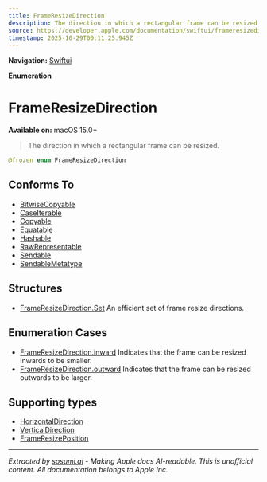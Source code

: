 ```yaml
---
title: FrameResizeDirection
description: The direction in which a rectangular frame can be resized.
source: https://developer.apple.com/documentation/swiftui/frameresizedirection
timestamp: 2025-10-29T00:11:25.945Z
---
```


**Navigation:** [Swiftui](/documentation/swiftui)

**Enumeration**

# FrameResizeDirection

**Available on:** macOS 15.0+

> The direction in which a rectangular frame can be resized.

```swift
@frozen enum FrameResizeDirection
```

## Conforms To

- [BitwiseCopyable](/documentation/Swift/BitwiseCopyable)
- [CaseIterable](/documentation/Swift/CaseIterable)
- [Copyable](/documentation/Swift/Copyable)
- [Equatable](/documentation/Swift/Equatable)
- [Hashable](/documentation/Swift/Hashable)
- [RawRepresentable](/documentation/Swift/RawRepresentable)
- [Sendable](/documentation/Swift/Sendable)
- [SendableMetatype](/documentation/Swift/SendableMetatype)

## Structures

- [FrameResizeDirection.Set](/documentation/swiftui/frameresizedirection/set) An efficient set of frame resize directions.

## Enumeration Cases

- [FrameResizeDirection.inward](/documentation/swiftui/frameresizedirection/inward) Indicates that the frame can be resized inwards to be smaller.
- [FrameResizeDirection.outward](/documentation/swiftui/frameresizedirection/outward) Indicates that the frame can be resized outwards to be larger.

## Supporting types

- [HorizontalDirection](/documentation/swiftui/horizontaldirection)
- [VerticalDirection](/documentation/swiftui/verticaldirection)
- [FrameResizePosition](/documentation/swiftui/frameresizeposition)

---

*Extracted by [sosumi.ai](https://sosumi.ai) - Making Apple docs AI-readable.*
*This is unofficial content. All documentation belongs to Apple Inc.*
